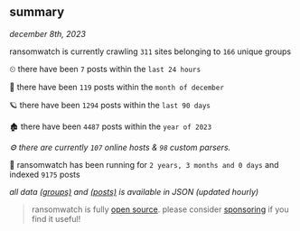 
## summary
_december 8th, 2023_

ransomwatch is currently crawling `311` sites belonging to `166` unique groups

⏲ there have been `7` posts within the `last 24 hours`

🦈 there have been `119` posts within the `month of december`

🪐 there have been `1294` posts within the `last 90 days`

🏚 there have been `4487` posts within the `year of 2023`

_⚙️ there are currently `107` online hosts & `98` custom parsers._

🦕 ransomwatch has been running for `2 years, 3 months and 0 days` and indexed `9175` posts

_all data  [(groups)](http://ransomwhat.telemetry.ltd/groups) and [(posts)](http://ransomwhat.telemetry.ltd/posts) is available in JSON (updated hourly)_

> ransomwatch is fully [open source](https://github.com/joshhighet/ransomwatch#ransomwatch--). please consider [sponsoring](https://github.com/sponsors/joshhighet) if you find it useful!
